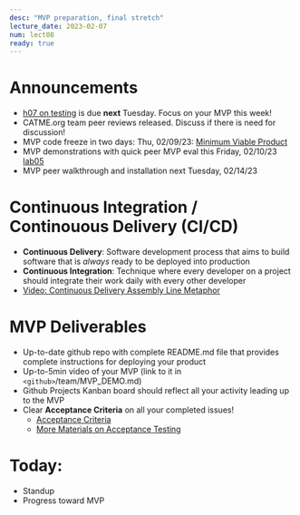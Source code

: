 ```yaml
---
desc: "MVP preparation, final stretch"
lecture_date: 2023-02-07
num: lect08
ready: true
---
```


# Announcements
* [h07 on testing](https://ucsb-cs148.github.io/w23/hwk/h07.md) is due **next** Tuesday. Focus on your MVP this week!  
* CATME.org team peer reviews released. Discuss if there is need for discussion! 
* MVP code freeze in two days: Thu, 02/09/23: [Minimum Viable Product](https://en.wikipedia.org/wiki/Minimum_viable_product)
* MVP demonstrations with quick peer MVP eval this Friday, 02/10/23 [lab05](https://ucsb-cs148.github.io/w23/lab/lab05/)
* MVP peer walkthrough and installation next Tuesday, 02/14/23 

# Continuous Integration / Continouous Delivery (CI/CD) 

* **Continuous Delivery**: Software development process that aims to build software that is *always* ready to be deployed into production
* **Continuous Integration**: Technique where every developer on a project should integrate their work daily with every other developer
* [Video: Continuous Delivery Assembly Line Metaphor](http://www.youtube.com/watch?v=SIaVsG7m8n4)

# MVP Deliverables

* Up-to-date github repo with complete README.md file that provides complete instructions for deploying your product
* Up-to-5min video of your MVP (link to it in `<github>`/team/MVP_DEMO.md) 
* Github Projects Kanban board should reflect all your activity leading up to the MVP 
* Clear **Acceptance Criteria** on all your completed issues! 
    - [Acceptance Criteria](https://www.productplan.com/glossary/acceptance-criteria/)
    - [More Materials on Acceptance Testing](https://ucsb-cs148.github.io/topics/testing_acceptance/)


# Today:

* Standup
* Progress toward MVP
